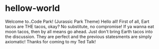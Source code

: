 # hellow-world
Welcome to..Code Park! (Jurassic Park Theme)
Hello all!
  First of all, Eart tacos are THE tacos, okay? No substitute, no compromise! If ya wanna eat moon tacos, then by all means go ahead. Just don't bring Earth tacos into the discussion. They are perfect and the previous statesments are simply axiomatic!
        Thanks for coming to my Ted Talk!
